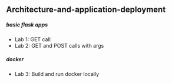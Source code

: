 ## Architecture-and-application-deployment
##### basic flask apps
- Lab 1: GET call
- Lab 2: GET and POST calls with args
##### docker
- Lab 3: Build and run docker locally